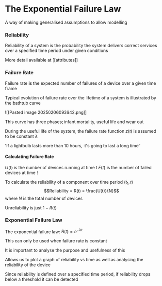 # The Exponential Failure Law
A way of making generalised assumptions to allow modelling

### Reliability
Reliability of a system is the probability the system delivers correct services over a specified time period under given conditions

More detail available at [[attributes]]
### Failure Rate
Failure rate is the expected number of failures of a device over a given time frame

Typical evolution of failure rate over the lifetime of a system is illustrated by the bathtub curve

![[Pasted image 20250206093642.png]]

This curve has three phases; infant mortality, useful life and wear out

During the useful life of the system, the failure rate function $z(t)$ is assumed to be constant $\lambda$

'If a lightbulb lasts more than 10 hours, it's going to last a long time'
#### Calculating Failure Rate

$U(t)$ is the number of devices running at time $t$
$F(t)$ is the number of failed devices at time $t$

To calculate the reliability of a component over time period ($t_1, t$)
$$Reliability = R(t) = \frac{U(t)}{N}$$
where $N$ is the total number of devices

Unreliability is just $1 - R(t)$

### Exponential Failure Law
The exponential failure law: $R(t) = e^{-\lambda t}$

This can only be used when failure rate is constant

It is important to analyse the purpose and usefulness of this

Allows us to plot a graph of reliability vs time as well as analysing the reliability of the device

Since reliability is defined over a specified time period, if reliability drops below a threshold it can be detected


